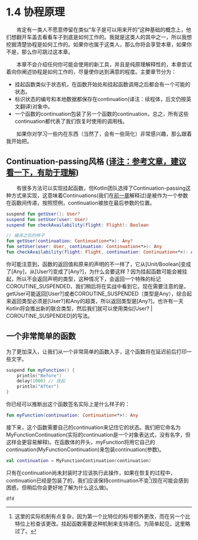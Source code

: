 # 1.4 协程原理
&emsp;&emsp;肯定有一类人不愿意停留在类似“车子是可以用来开的”这种基础的概念上，他们想翻开车盖去看看车子到底是如何工作的。我就是这类人的其中之一，所以我想挖掘清楚协程是如何工作的。如果你也属于这类人，那么你将会享受本章，如果你不是，那么你可跳过这本章。

&emsp;&emsp;本章不会介绍任何你可能会使用的新工具，并且是纯原理解释性的，本章尝试着向你阐述协程是如何工作的，尽量使你达到满意的程度。主要章节分为：
 - 挂起函数类似于状态机，在函数开始处和挂起函数调用之后都会有一个可能的状态。
 - 标识状态的编号和本地数据都保存在continuation(译注：续程体，后文仍按英文翻译)对象中。
 - 一个函数的continuation包装了另一个函数的continuation，总之，所有这些continuation都代表了我们恢复时使用的调用栈。

&emsp;&emsp;如果你对学习一些内在东西（当然了，会有一些简化）非常感兴趣，那么跟着我开始把。

## Continuation-passing风格 ([译注：参考文章，建议看一下，有助于理解](https://zhuanlan.zhihu.com/p/387239708))
&emsp;&emsp;有很多方法可以实现挂起函数，但Kotlin团队选择了Continuation-passing这种方式来实现，这意味着Continuations(我们在[前一章](https://github.com/SMAXLYB/KotlinCoroutines-CN/blob/main/1.3%20%E6%8C%82%E8%B5%B7%E6%98%AF%E5%A6%82%E4%BD%95%E5%B7%A5%E4%BD%9C%E7%9A%84%EF%BC%9F.md)解释过)是被作为一个参数在函数间传递，按照惯例，continuation被放在最后参数的位置。
```kotlin
suspend fun getUser(): User?
suspend fun setUser(user: User)
suspend fun checkAvailability(flight: Flight): Boolean

// 编译之后的样子
fun getUser(continuation: Continuation<*>): Any?
fun setUser(user: User, continuation: Continuation<*>): Any
fun checkAvailability(flight: Flight, continuation: Continuation<*>): Any
```
你可能注意到，函数的返回值和原来的声明的不一样了，它从[Unit/Boolean]变成了[Any]，从[User?]变成了[Any?]，为什么会要这样？因为挂起函数可能会被挂起，所以不会返回声明的类型，这种情况下，会返回一个特殊的标记COROUTINE_SUSPENDED，我们稍后将在实战中看到它。现在需要注意的是，getUser可能返回[User?]或者COROUTINE_SUSPENDED（类型是Any），综合起来返回类型必须是[User?]和Any的超类，所以返回类型是[Any?]。也许有一天Kotlin将会推出新的联合类型，然后我们就可以使用类似[User? | COROUTINE_SUSPENDED]的写法。

## 一个非常简单的函数
为了更加深入，让我们从一个非常简单的函数入手，这个函数将在延迟前后打印一些文字。
```kotlin
suspend fun myFunction() {
    println("Before")
    delay(1000) // 挂起
    println("After")
}
```
你已经可以推断出这个函数签名实际上是什么样子的：
```kotlin
fun myFunction(continuation: Continuation<*>): Any
```
接下来，这个函数需要自己的continuation来记住它的状态。我们把它命名为MyFunctionContinuation(实际的continuation是一个对象表达式，没有名字，但这样会更容易解释)。在函数体的开头，myFunction将用它自己的continuation(MyFunctionContinuation)来包装continuation(参数)。
```kotlin
val continuation = MyFunctionContinuation(continuation)
```
只有在continuation尚未封装时才应该执行此操作，如果在恢复的过程中，continuation已经是包装了的，我们应该保持continuation不变[^8](现在可能会感到困惑，但稍后你会更好地了解为什么这么做)。
```kotlin
dfd
```


[^8]: 这里的实际机制有点复杂，因为第一个比特位的标号额外更改，而在另一个比特位上检查该更改。挂起函数需要这种机制来支持递归。为简单起见，这里略过了。
